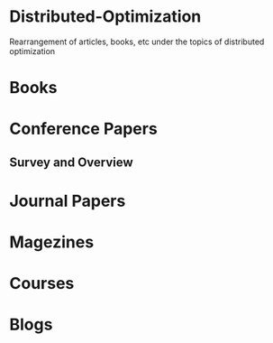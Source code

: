 # Distributed-Optimization
Rearrangement of articles, books, etc under the topics of distributed optimization

# Books

# Conference Papers

## Survey and Overview

# Journal Papers

# Magezines

# Courses

# Blogs
